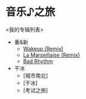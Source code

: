 # 音乐♪之旅

<我的专辑列表>

* 重&新
  * [Wakeup (Remix)](wakeup.mp3)
  * [La Marseillaise (Remix)](pon.mp3)
  * [Bad Rhythm](badrhythm.mp3)
* 干冰
  * [城市南北]
  * [干冰]
  * [考试之旅]
